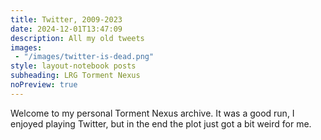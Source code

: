 ```yaml
---
title: Twitter, 2009-2023
date: 2024-12-01T13:47:09
description: All my old tweets
images: 
 - "/images/twitter-is-dead.png"
style: layout-notebook posts
subheading: LRG Torment Nexus
noPreview: true
---
```


Welcome to my personal Torment Nexus archive. It was a good run, I enjoyed playing Twitter, but in the end the plot just got a bit weird for me.